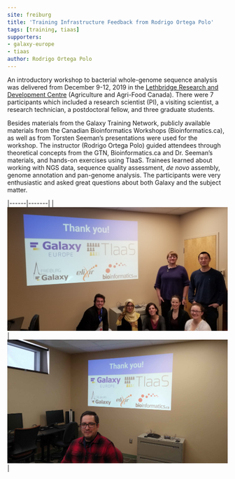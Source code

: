 ```yaml
---
site: freiburg
title: 'Training Infrastructure Feedback from Rodrigo Ortega Polo'
tags: [training, tiaas]
supporters:
- galaxy-europe
- tiaas
author: Rodrigo Ortega Polo
---
```


An introductory workshop to bacterial whole-genome sequence analysis was delivered from December 9-12, 2019 in the [Lethbridge Research and Development Centre](https://www.agr.gc.ca)
(Agriculture and Agri-Food Canada). There were 7 participants which included a research scientist (PI), a visiting scientist, a research technician, a postdoctoral fellow, and three graduate students. 

Besides materials from the Galaxy Training Network, publicly available materials from the Canadian Bioinformatics Workshops (Bioinformatics.ca), as well as from Torsten Seeman’s presentations were used for the workshop. The instructor (Rodrigo Ortega Polo) guided attendees through theoretical concepts from the GTN, Bioinformatics.ca and Dr. Seeman’s materials,
and hands-on exercises using TIaaS. Trainees learned about working with NGS data, sequence quality assessment, *de novo* assembly,
genome annotation and pan-genome analysis. The participants were very enthusiastic and asked great questions about both Galaxy and the subject matter.


|------|-------|
| ![Introduction to Bacterial Whole Genome Sequence Analysis with Galaxy](/assets/media/tiaas/rodrigo_1.jpg) | ![Introduction to Bacterial Whole Genome Sequence Analysis with Galaxy](/assets/media/tiaas/rodrigo_2.jpg) |
